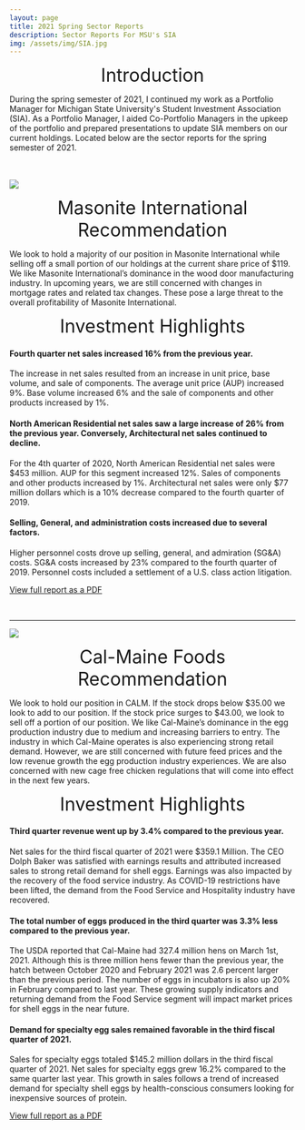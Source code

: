 ```yaml
---
layout: page
title: 2021 Spring Sector Reports
description: Sector Reports For MSU's SIA
img: /assets/img/SIA.jpg
---
```


<p style="text-align: center;"><font size="+3">Introduction</font></p>

During the spring semester of 2021, I continued my work as a Portfolio Manager for Michigan State University's Student Investment Association (SIA). As a Portfolio Manager, I aided Co-Portfolio Managers in the upkeep of the portfolio and prepared presentations to update SIA members on our current holdings. Located below are the sector reports for the spring semester of 2021.

<br />
<br />

<div class="img">
    <img class="col three" src="{{ site.baseurl }}/assets/img/DOOR.png">
</div>

<p style="text-align: center;"><font size="+3">Masonite International Recommendation</font></p>

We look to hold a majority of our position in Masonite International while selling off a small portion of our holdings at the current share price of $119. We like Masonite International’s dominance in the wood door manufacturing industry. In upcoming years, we are still concerned with changes in mortgage rates and related tax changes. These pose a large threat to the overall profitability of Masonite International. 
<br />

<p style="text-align: center;"><font size="+3">Investment Highlights</font></p>

#### Fourth quarter net sales increased 16% from the previous year.
The increase in net sales resulted from an increase in unit price, base volume, and sale of components. The average unit price (AUP) increased 9%. Base volume increased 6% and the sale of components and other products increased by 1%. 
#### North American Residential net sales saw a large increase of 26% from the previous year. Conversely, Architectural net sales continued to decline.
For the 4th quarter of 2020, North American Residential net sales were $453 million. AUP for this segment increased 12%. Sales of components and other products increased by 1%. Architectural net sales were only $77 million dollars which is a 10% decrease compared to the fourth quarter of 2019. 
#### Selling, General, and administration costs increased due to several factors. 
Higher personnel costs drove up selling, general, and admiration (SG&A) costs. SG&A costs increased by 23% compared to the fourth quarter of 2019. Personnel costs included a settlement of a U.S. class action litigation. 

[View full report as a PDF](/assets/pdf/DOOR2021.pdf)

<br />

---

<div class="img">
    <img class="col three" src="{{ site.baseurl }}/assets/img/CALM.png">
</div>



<p style="text-align: center;"><font size="+3">Cal-Maine Foods Recommendation</font></p>

We look to hold our position in CALM. If the stock drops below $35.00 we look to add to our position. If the stock price surges to $43.00, we look to sell off a portion of our position. We like Cal-Maine’s dominance in the egg production industry due to medium and increasing barriers to entry. The industry in which Cal-Maine operates is also experiencing strong retail demand. However, we are still concerned with future feed prices and the low revenue growth the egg production industry experiences. We are also concerned with new cage free chicken regulations that will come into effect in the next few years. 

<p style="text-align: center;"><font size="+3">Investment Highlights</font></p>

#### Third quarter revenue went up by 3.4% compared to the previous year.
Net sales for the third fiscal quarter of 2021 were $359.1 Million. The CEO Dolph Baker was satisfied with earnings results and attributed increased sales to strong retail demand for shell eggs. Earnings was also impacted by the recovery of the food service industry. As COVID-19 restrictions have been lifted, the demand from the Food Service and Hospitality industry have recovered. 
#### The total number of eggs produced in the third quarter was 3.3% less compared to the previous year.
The USDA reported that Cal-Maine had 327.4 million hens on March 1st, 2021. Although this is three million hens fewer than the previous year, the hatch between October 2020 and February 2021 was 2.6 percent larger than the previous period. The number of eggs in incubators is also up 20% in February compared to last year. These growing supply indicators and returning demand from the Food Service segment will impact market prices for shell eggs in the near future.  
#### Demand for specialty egg sales remained favorable in the third fiscal quarter of 2021. 
Sales for specialty eggs totaled $145.2 million dollars in the third fiscal quarter of 2021. Net sales for specialty eggs grew 16.2% compared to the same quarter last year. This growth in sales follows a trend of increased demand for specialty shell eggs by health-conscious consumers looking for inexpensive sources of protein. 

[View full report as a PDF](/assets/pdf/CALM2021.pdf)
